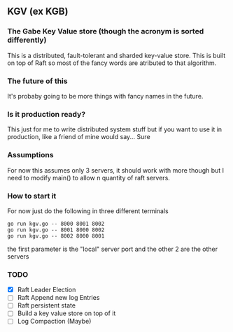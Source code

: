 ## KGV (ex KGB)

### The Gabe Key Value store (though the acronym is sorted differently)

This is a distributed, fault-tolerant and sharded key-value store. This is built on top of Raft so most of the fancy words are atributed to that algorithm.


### The future of this

It's probaby going to be more things with fancy names in the future.


### Is it production ready?

This just for me to write distributed system stuff but if you want to use it in production, like a friend of mine would say... Sure

### Assumptions

For now this assumes only 3 servers, it should work with more though but I need to modify main() to allow n quantity of raft servers.

### How to start it
For now just do the following in three different terminals

```
go run kgv.go -- 8000 8001 8002
go run kgv.go -- 8001 8000 8002
go run kgv.go -- 8002 8000 8001
```

the first parameter is the "local" server port and the other 2 are the other servers

### TODO

- [x] Raft Leader Election
- [ ] Raft Append new log Entries
- [ ] Raft persistent state
- [ ] Build a key value store on top of it
- [ ] Log Compaction (Maybe)
